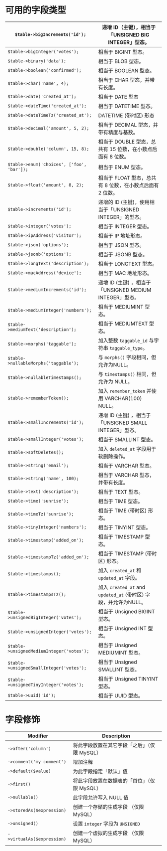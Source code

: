 # 可用的字段类型
| `$table->bigIncrements('id');`             | 递增 ID（主键），相当于「UNSIGNED BIG INTEGER」型态。        |
| ------------------------------------------ | ------------------------------------------------------------ |
| `$table->bigInteger('votes');`             | 相当于 BIGINT 型态。                                         |
| `$table->binary('data');`                  | 相当于 BLOB 型态。                                           |
| `$table->boolean('confirmed');`            | 相当于 BOOLEAN 型态。                                        |
| `$table->char('name', 4);`                 | 相当于 CHAR 型态，并带有长度。                               |
| `$table->date('created_at');`              | 相当于 DATE 型态                                             |
| `$table->dateTime('created_at');`          | 相当于 DATETIME 型态。                                       |
| `$table->dateTimeTz('created_at');`        | DATETIME (带时区) 形态                                       |
| `$table->decimal('amount', 5, 2);`         | 相当于 DECIMAL 型态，并带有精度与基数。                      |
| `$table->double('column', 15, 8);`         | 相当于 DOUBLE 型态，总共有 15 位数，在小数点后面有 8 位数。  |
| `$table->enum('choices', ['foo', 'bar']);` | 相当于 ENUM 型态。                                           |
| `$table->float('amount', 8, 2);`           | 相当于 FLOAT 型态，总共有 8 位数，在小数点后面有 2 位数。    |
| `$table->increments('id');`                | 递增的 ID (主键)，使用相当于「UNSIGNED INTEGER」的型态。     |
| `$table->integer('votes');`                | 相当于 INTEGER 型态。                                        |
| `$table->ipAddress('visitor');`            | 相当于 IP 地址形态。                                         |
| `$table->json('options');`                 | 相当于 JSON 型态。                                           |
| `$table->jsonb('options');`                | 相当于 JSONB 型态。                                          |
| `$table->longText('description');`         | 相当于 LONGTEXT 型态。                                       |
| `$table->macAddress('device');`            | 相当于 MAC 地址形态。                                        |
| `$table->mediumIncrements('id');`          | 递增 ID (主键) ，相当于「UNSIGNED MEDIUM INTEGER」型态。     |
| `$table->mediumInteger('numbers');`        | 相当于 MEDIUMINT 型态。                                      |
| `$table->mediumText('description');`       | 相当于 MEDIUMTEXT 型态。                                     |
| `$table->morphs('taggable');`              | 加入整数 `taggable_id` 与字符串 `taggable_type`。            |
| `$table->nullableMorphs('taggable');`      | 与 `morphs()` 字段相同，但允许为NULL。                       |
| `$table->nullableTimestamps();`            | 与 `timestamps()` 相同，但允许为 NULL。                      |
| `$table->rememberToken();`                 | 加入 `remember_token` 并使用 VARCHAR(100) NULL。             |
| `$table->smallIncrements('id');`           | 递增 ID (主键) ，相当于「UNSIGNED SMALL INTEGER」型态。      |
| `$table->smallInteger('votes');`           | 相当于 SMALLINT 型态。                                       |
| `$table->softDeletes();`                   | 加入 `deleted_at` 字段用于软删除操作。                       |
| `$table->string('email');`                 | 相当于 VARCHAR 型态。                                        |
| `$table->string('name', 100);`             | 相当于 VARCHAR 型态，并带有长度。                            |
| `$table->text('description');`             | 相当于 TEXT 型态。                                           |
| `$table->time('sunrise');`                 | 相当于 TIME 型态。                                           |
| `$table->timeTz('sunrise');`               | 相当于 TIME (带时区) 形态。                                  |
| `$table->tinyInteger('numbers');`          | 相当于 TINYINT 型态。                                        |
| `$table->timestamp('added_on');`           | 相当于 TIMESTAMP 型态。                                      |
| `$table->timestampTz('added_on');`         | 相当于 TIMESTAMP (带时区) 形态。                             |
| `$table->timestamps();`                    | 加入 `created_at` 和 `updated_at` 字段。                     |
| `$table->timestampsTz();`                  | 加入 `created_at` and `updated_at` (带时区) 字段，并允许为NULL。 |
| `$table->unsignedBigInteger('votes');`     | 相当于 Unsigned BIGINT 型态。                                |
| `$table->unsignedInteger('votes');`        | 相当于 Unsigned INT 型态。                                   |
| `$table->unsignedMediumInteger('votes');`  | 相当于 Unsigned MEDIUMINT 型态。                             |
| `$table->unsignedSmallInteger('votes');`   | 相当于 Unsigned SMALLINT 型态。                              |
| `$table->unsignedTinyInteger('votes');`    | 相当于 Unsigned TINYINT 型态。                               |
| `$table->uuid('id');`                      | 相当于 UUID 型态。                                           |

# 字段修饰

| Modifier                   | Description                                  |
| -------------------------- | -------------------------------------------- |
| `->after('column')`        | 将此字段放置在其它字段「之后」（仅限 MySQL） |
| `->comment('my comment')`  | 增加注释                                     |
| `->default($value)`        | 为此字段指定「默认」值                       |
| `->first()`                | 将此字段放置在数据表的「首位」（仅限 MySQL） |
| `->nullable()`             | 此字段允许写入 NULL 值                       |
| `->storedAs($expression)`  | 创建一个存储的生成字段 （仅限 MySQL）        |
| `->unsigned()`             | 设置 `integer` 字段为 `UNSIGNED`             |
| `->virtualAs($expression)` | 创建一个虚拟的生成字段 （仅限 MySQL）        |
